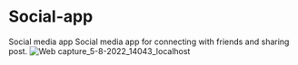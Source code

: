 # Social-app
Social media app
Social media app for connecting with friends and sharing post.
![Web capture_5-8-2022_14043_localhost](https://user-images.githubusercontent.com/98588349/183084245-c043ebd7-21cb-418e-adf1-0a000777b92e.jpeg)
